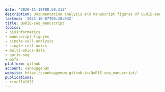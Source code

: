 ```yaml
---
date: '2020-11-18T08:59:31Z'
description: Documentation analysis and manuscript figures of QuRIE-seq methods paper.
lastmod: '2021-10-07T09:28:03Z'
title: QuRIE-seq_manuscript
topics:
- bioinformatics
- manuscript-figures
- single-cell-analysis
- single-cell-omics
- multi-omics-data
- qurie-seq
- mofa
platform: github
account: vanbuggenum
website: https://vanbuggenum.github.io/QuRIE-seq_manuscript/
publications:
- rivello2021
---
```


